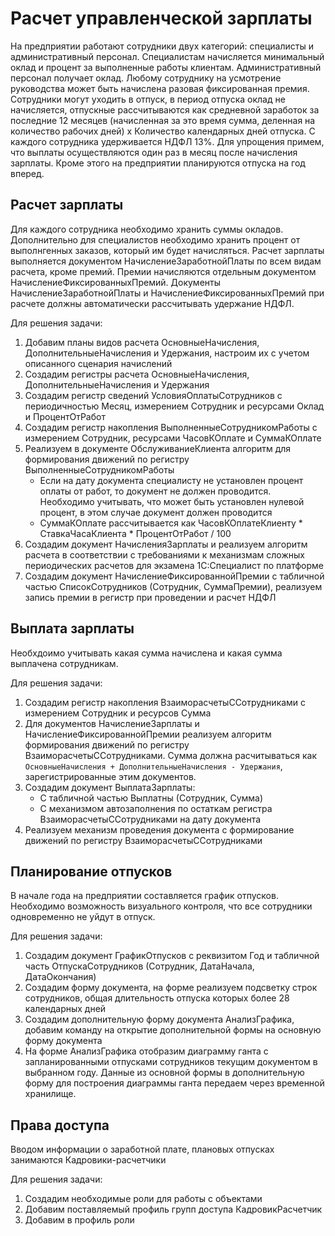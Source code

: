 
# Расчет управленческой зарплаты

На предприятии работают сотрудники двух категорий: специалисты и административный персонал. Специалистам начисляется минимальный оклад и процент за выполненные работы клиентам. Административный персонал получает оклад. Любому сотруднику на усмотрение руководства может быть начислена разовая фиксированная премия.
Сотрудники могут уходить в отпуск, в период отпуска оклад не начисляется, отпускные рассчитываются как средневной заработок за последние 12 месяцев (начисленная за это время сумма, деленная на количество рабочих дней) х Количество календарных дней отпуска.
С каждого сотрудника удерживается НДФЛ 13%.
Для упрощения примем, что выплаты осуществляются один раз в месяц после начисления зарплаты.
Кроме этого на предприятии планируются отпуска на год вперед.

## Расчет зарплаты

Для каждого сотрудника необходимо хранить суммы окладов. Дополнительно для специалистов необходимо хранить процент от выполнгенных заказов, который им будет начисляться. Расчет зарплаты выполняется документом НачислениеЗаработнойПлаты по всем видам расчета, кроме премий. Премии начисляются отдельным документом НачислениеФиксированныхПремий.
Документы НачислениеЗаработнойПлаты и НачислениеФиксированныхПремий при расчете должны автоматически рассчитывать удержание НДФЛ.

Для решения задачи:
1. Добавим планы видов расчета ОсновныеНачисления, ДополнительныеНачисления и Удержания, настроим их с учетом описанного сценария начислений
2. Создадим регистры расчета ОсновныеНачисления, ДополнительныеНачисления и Удержания
3. Создадим регистр сведений УсловияОплатыСотрудников с периодичностью Месяц, измерением Сотрудник и ресурсами Оклад и ПроцентОтРабот
4. Создадим регистр накопления ВыполненныеСотрудникомРаботы с измерением Сотрудник, ресурсами ЧасовКОплате и СуммаКОплате
5. Реализуем в документе ОбслуживаниеКлиента алгоритм для формирования движений по регистру ВыполненныеСотрудникомРаботы
    - Если на дату документа специалисту не установлен процент оплаты от работ, то документ не должен проводится. Необходимо учитывать, что может быть установлен нулевой процент, в этом случае документ должен проводится
    - СуммаКОплате рассчитывается как ЧасовКОплатеКлиенту * СтавкаЧасаКлиента * ПроцентОтРабот / 100
6. Создадим документ НачисленияЗарплаты и реализуем алгоритм расчета в соответствии с требованиями к механизмам сложных периодических расчетов для экзамена 1С:Специалист по платформе
7. Создадим документ НачислениеФиксированнойПремии с табличной частью СписокСотрудников (Сотрудник, СуммаПремии), реализуем запись премии в регистр при проведении и расчет НДФЛ

## Выплата зарплаты

Необхдоимо учитывать какая сумма начислена и какая сумма выплачена сотрудникам.

Для решения задачи:
1. Создадим регистр накопления ВзаиморасчетыССотрудниками с измерением Сотрудник и ресурсов Сумма
2. Для документов НачислениеЗарплаты и НачислениеФиксированнойПремии реализуем алгоритм формирования движений по регистру ВзаиморасчетыССотрудниками. Сумма должна расчитываться как `ОсновныеНачисления + ДополнительныеНачисления - Удержания`, зарегистрированные этим документов.
3. Создадим документ ВыплатаЗарплаты:
    - С табличной частью Выплатны (Сотрудник, Сумма)
    - С механизмом автозаполнения по остаткам регистра ВзаиморасчетыССотрудниками на дату документа
4. Реализуем механизм проведения документа с формирование движений по регистру ВзаиморасчетыССотрудниками

## Планирование отпусков

В начале года на предприятии составляется график отпусков. Необходимо возможность визуального контроля, что все сотрудники одновременно не уйдут в отпуск. 

Для решения задачи:
1. Создадим документ ГрафикОтпусков с реквизитом Год и табличной часть ОтпускаСотрудников (Сотрудник, ДатаНачала, ДатаОкончания)
2. Создадим форму документа, на форме реализуем подсветку строк сотрудников, общая длительность отпуска которых более 28 календарных дней
3. Создадим дополнительную форму документа АнализГрафика, добавим команду на открытие дополнительной формы на основную форму документа
4. На форме АнализГрафика отобразим диаграмму ганта с запланированными отпусками сотрудников текущим документом в выбранном году. Данные из основной формы в дополнительную форму для построения диаграммы ганта передаем через временной хранилище.

## Права доступа

Вводом информации о заработной плате, плановых отпусках занимаются Кадровики-расчетчики

Для решения задачи:
1. Создадим необходимые роли для работы с объектами
2. Добавим поставляемый профиль групп доступа КадровикРасчетчик
3. Добавим в профиль роли